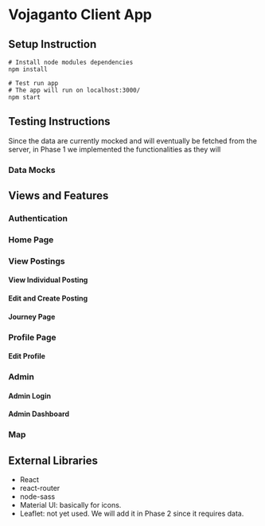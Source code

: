 # Vojaganto Client App

## Setup Instruction

```shell
# Install node modules dependencies
npm install

# Test run app
# The app will run on localhost:3000/
npm start
```

## Testing Instructions

Since the data are currently mocked and will eventually be fetched from the server, in Phase 1 we implemented the functionalities as they will

### Data Mocks

## Views and Features

### Authentication

### Home Page

### View Postings

#### View Individual Posting

#### Edit and Create Posting

#### Journey Page

### Profile Page

#### Edit Profile

### Admin

#### Admin Login

#### Admin Dashboard

### Map

## External Libraries

- React
- react-router
- node-sass
- Material UI: basically for icons.
- Leaflet: not yet used. We will add it in Phase 2 since it requires data.
